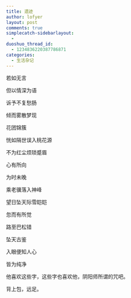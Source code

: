 ```yaml
---
title: 遗迹
author: lofyer
layout: post
comments: true
simplecatch-sidebarlayout:
  - 
duoshuo_thread_id:
  - 1234836220387786871
categories:
  - 生活杂记
---
```

若如无言

但以情深为语

诉予不复愁肠

倾而雾散梦现

花团锦簇

恍如隔世误入桃花源

不为红尘烦琐蹙眉

心有所向

为时未晚

乘老骥落入神峰

望日坠天际雪皑皑

忽而有所觉

路至巴松错

坠天古鉴

入眼便知人心

皆为纯净

他喜欢这些字，这些字也喜欢他，阴阳师所谓的咒吧。

背上包，远足。